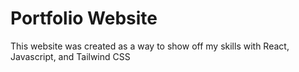 # Portfolio Website

This website was created as a way to show off my skills with React, Javascript, and Tailwind CSS
